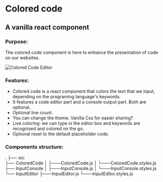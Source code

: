 # Colored code
## A vanilla react component

### Purpose:
The colored code component is here to enhance the presentation of code on our websites.

![Colored Code Editor](https://i.imgur.com/StINA2X.png)

### Features:
* Colored code is a react component that colors the text that we input, depending on the programing language's keywords.
* It features a code editor part and a console output part. Both are optional.
* Optional line count.
* You can change the theme. Vanilla Css for easier sharing?
* Live coloring: we can type in the editor box and keywords are recognised and colored on the go.
* Optional reset to the default placeholder code.

### Components structure:
.
├── src  
    ├── ColoredCode
    │   ├───ColoredCode.js
    │   └───ColoredCode.styles.js
    ├── InputConsole
    │   ├───InputConsole.js
    │   └───InputConsole.styles.js
    └── InputEditor
        ├───InputEditor.js
        └───InputEditor.styles.js